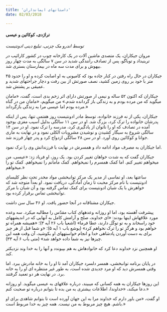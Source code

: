 ```yaml
---
title: 'داستانهای ایمانداران'
date: 02/03/2018

---
```


#### تراژدی، کوکائین و عیسی

_توسط اندرو مک چزنی، تبلیغ دینی ادونتیست_

مروان جیکاران، یک متصدی ماشین آلات در یک کارخانه چوب در کشور کارائیب در ترینیداد و توباگو، پس از تصادف رانندگی شدید در سن ۷ سالگی به مدت چهار روز بیهوش و برای مدت سه ماه در بیمارستان بستری شد.

جیکاران در حال راه رفتن در کنار جاده بود که کامیونی به او اصابت کرده و او را حدود ۴۵ متر با خود بر روی زمین کشید، نصف صورتش از بین رفت و دچار جراحتهای شدید و عمیقی بر پشتش شد.

جیکاران که اکنون ۵۲ ساله و نیمی ار صورتش دارای اثر زخم بدی است، گفت، «مامان میگوید که من مرده بودم و به زندگی باز گردانده شدم.» من میگویم، «مامان من در گناه مرده بودم اما عیسی مرا به زندگی بازگرداند.»

جیکاران، یکی از نه فرزند خانواده، توسط مادر ادونتیست روز هفتمی تنها، پس از اینکه پدرشان خانواده را ترک کرد، بزرگ شد. او در سن ۱۱ سالگی بدلیل آسیب مغزی بوجود آمده در تصادف که او را ناتوان از یادگیری کرد، مدرسه را ترک نمود. او در سن ۱۴ سالگی شروع به سیگار کشیدن و نوشیدن مشروبات الکلی نمود و در نهایت به ماری جوانا و کوکائین روی آورد. او در سن ۲۸ سالگی ازدواج کرد و پدر چهار فرزند شد.

اما جیکاران به مصرف مواد ادامه داد و همسرش در نهایت با فرزندانش وی را ترک نمود.

جیکاران گفت که به شدت خواهان تغییر کردن بود. یک روز، او فریاد زد: «عیسی، من میخواهم تغییر کنم. اما کمک همسرم را نمیخواهم. کمک مامانم را نمیخواهم. کمک تو را میخواهم.»

ساعتها بعد، او تماسی از مدیر یک مرکز توانبخشی مواد مخدر تحت نظر کلیسای ادونتیست با نام مرکز محبت تا زمان آمادگی، دریافت نمود. او بعداً متوجه شد که خواهرش با یک شبان ادونتیست برای کمک تماس گرفته بود و آن شبان با مرکز توانبخشی تماس برقرار کرده بود.

جیکاران مشتاقانه در آنجا حضور یافت. او ۴۶ سال سن داشت.

پیشرفت آهسته بود، اما او روزانه وعدههای کتاب مقدّس را مطالبه میکرد. سه وعده مورد علاقهاش اینها بودند: «ای خداوند، صلح و آرامش کامل به آنهایی که در اندیشههای خود راسخاند و به تو توکّل دارند، عطا فرما» (اشعیا باب ۲۶ آیه ۳)؛ «همیشه همراه تو خواهم بود و هرگز تو را ترک نخواهم کرد» (یوشع باب ۱ آیه ۵)؛ «و شما قبل از هر چیز برای به دست آوردن پادشاهی خدا و انجام خواستههای او بکوشید، آن وقت همه این چیزها نیز به شما داده خواهد شد» (متی باب ۶ آیه ۳۳).

او همچنین نزد خداوند دعا کرد که خانوادهاش به هم بپیوندد و آنها را به خدا وند نزدیکتر کند.

در پایان برنامه توانبخشی، همسر دلسرد جیکاران آمد تا او را به خانه مادرش ببرد. اما وقتی همسرش دید که او مرد جدیدی شده است، به طور غیر منتظره ای او را به خانه برد. در نهایت هر دو تعمید گرفتند.

این روزها جیکاران به همه کسانی که میبیند، درباره علاقهای به عیسی میگوید. او روزانه دعا میکند، «خداوندا، اطلاعات بیشتری به من بده تا بتوانم درباره تو صحبت کنم.»

او گفت، «من باور دارم که خداوند مرا به این جهان آورده است تا بتوانم شاهدی برای او باشم. هیچ چیز مربوط به من نیست. همه چیز به خدا مربوط است.»